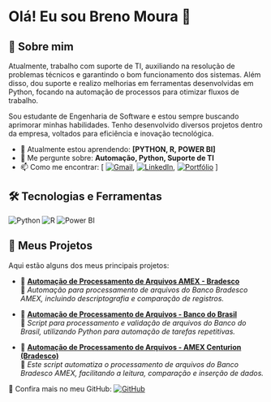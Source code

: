 
# Olá! Eu sou Breno Moura 👋
## 🚀 Sobre mim

Atualmente, trabalho com suporte de TI, auxiliando na resolução de problemas técnicos e garantindo o bom funcionamento dos sistemas. Além disso, dou suporte e realizo melhorias em ferramentas desenvolvidas em Python, focando na automação de processos para otimizar fluxos de trabalho.

Sou estudante de Engenharia de Software e estou sempre buscando aprimorar minhas habilidades. Tenho desenvolvido diversos projetos dentro da empresa, voltados para eficiência e inovação tecnológica.

- 🌱 Atualmente estou aprendendo: **[PYTHON, R, POWER BI]**
- 💬 Me pergunte sobre: **Automação, Python, Suporte de TI**
- 📫 Como me encontrar: [ [![Gmail](https://img.shields.io/badge/-Gmail-D14836?style=flat&logo=gmail&logoColor=white)](mailto:Breno5141moura@gmail.com), [![LinkedIn](https://img.shields.io/badge/-LinkedIn-blue?style=flat&logo=LinkedIn)](https://www.linkedin.com/in/br-moura), [![Portfólio](https://img.shields.io/badge/-Portfólio-000?style=flat&logo=vercel)](https://seu-portfolio.com)  ]

## 🛠️ Tecnologias e Ferramentas
![Python](https://img.shields.io/badge/-Python-3776AB?style=flat&logo=python&logoColor=white)
![R](https://img.shields.io/badge/-R-276DC3?style=flat&logo=r&logoColor=white)
![Power BI](https://img.shields.io/badge/-Power%20BI-F2C811?style=flat&logo=power-bi&logoColor=black)

## 📂 Meus Projetos

Aqui estão alguns dos meus principais projetos:

- 🔹 **[Automação de Processamento de Arquivos AMEX - Bradesco](https://github.com/Br-Moura/Automa-o_de_Processamento_de_Arquivos_AMEX_Bradesco)**  
  🔹 *Automação para processamento de arquivos do Banco Bradesco AMEX, incluindo descriptografia e comparação de registros.*

- 🔹 **[Automação de Processamento de Arquivos - Banco do Brasil](https://github.com/Br-Moura/Automa-o_de_Processamento_de_Arquivos_Banco_do_Brasil)**  
  🔹 *Script para processamento e validação de arquivos do Banco do Brasil, utilizando Python para automação de tarefas repetitivas.*

- 🔹 **[Automação de Processamento de Arquivos - AMEX Centurion (Bradesco)](https://github.com/Br-Moura/Automa-o-de-Processamento-deArquivos_AMEX_Centurion_-Bradesco-)**  
  🔹 *Este script automatiza o processamento de arquivos do Banco Bradesco AMEX, facilitando a leitura, comparação e inserção de dados.*

📌 Confira mais no meu GitHub:  [![GitHub](https://img.shields.io/badge/-Meu%20GitHub-181717?style=flat&logo=github&logoColor=white)](https://github.com/Br-Moura?tab=repositories)
